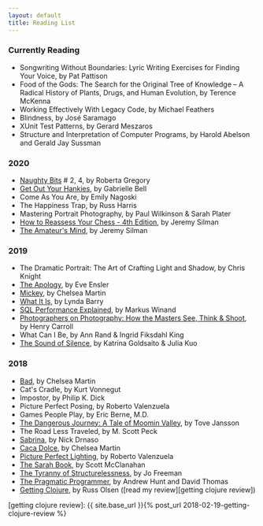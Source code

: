 ```yaml
---
layout: default
title: Reading List
---
```


### Currently Reading

- Songwriting Without Boundaries: Lyric Writing Exercises for Finding Your Voice, by Pat Pattison
- Food of the Gods: The Search for the Original Tree of Knowledge – A Radical History of Plants, Drugs, and Human Evolution, by Terence McKenna
- Working Effectively With Legacy Code, by Michael Feathers
- Blindness, by José Saramago
- XUnit Test Patterns, by Gerard Meszaros
- Structure and Interpretation of Computer Programs, by Harold Abelson and Gerald Jay Sussman

### 2020

- [Naughty Bits][] # 2, 4, by Roberta Gregory
- [Get Out Your Hankies][], by Gabrielle Bell
- Come As You Are, by Emily Nagoski
- The Happiness Trap, by Russ Harris
- Mastering Portrait Photography, by Paul Wilkinson & Sarah Plater
- [How to Reassess Your Chess - 4th Edition][], by Jeremy Silman
- [The Amateur's Mind][], by Jeremy Silman

### 2019

- The Dramatic Portrait: The Art of Crafting Light and Shadow, by Chris Knight
- [The Apology][], by Eve Ensler
- [Mickey][], by Chelsea Martin
- [What It Is][], by Lynda Barry
- [SQL Performance Explained][], by Markus Winand
- [Photographers on Photography: How the Masters See, Think & Shoot][], by Henry Carroll
- What Can I Be, by Ann Rand & Ingrid Fiksdahl King
- [The Sound of Silence][], by Katrina Goldsaito & Julia Kuo

### 2018

- [Bad][], by Chelsea Martin
- Cat's Cradle, by Kurt Vonnegut
- Impostor, by Philip K. Dick
- Picture Perfect Posing, by Roberto Valenzuela
- Games People Play, by Eric Berne, M.D.
- [The Dangerous Journey: A Tale of Moomin Valley][], by Tove Jansson
- The Road Less Traveled, by M. Scott Peck
- [Sabrina][], by Nick Drnaso
- [Caca Dolce][], by Chelsea Martin
- [Picture Perfect Lighting][], by Roberto Valenzuela
- [The Sarah Book][], by Scott McClanahan
- [The Tyranny of Structurelessness][], by Jo Freeman
- [The Pragmatic Programmer][], by Andrew Hunt and David Thomas
- [Getting Clojure][], by Russ Olsen ([read my review][getting clojure review])

[getting clojure review]: {{ site.base_url }}{% post_url 2018-02-19-getting-clojure-review %}

[Bad]: https://electricliterature.com/i-call-all-my-exes-darren-5c28cec10e7b
[Caca Dolce]: https://softskull.com/dd-product/caca-dolce/
[Get Out Your Hankies]: https://uncivilizedbooks.com/get-out-your-hankies/
[Getting Clojure]: https://pragprog.com/book/roclojure/getting-clojure
[How to Reassess Your Chess - 4th Edition]: https://www.silmanjamespress.com/shop/chess/how-to-reassess-your-chess-4th-edition/
[Mickey]: https://www.etsy.com/listing/476579597/mickey-by-chelsea-martin
[Naughty Bits]: https://robertagregory.com/Robertagregory/Naughty_Bits_detail.html
[Photographers on Photography: How the Masters See, Think & Shoot]: https://www.laurenceking.com/product/photographers-on-photography/
[Picture Perfect Lighting]: https://rockynook.com/shop/photography/picture-perfect-lighting/
[Sabrina]: https://www.drawnandquarterly.com/sabrina
[SQL Performance Explained]: https://sql-performance-explained.com/
[The Amateur's Mind]: https://www.silmanjamespress.com/shop/chess/amateurs-mind-the-2nd-edition/
[The Apology]: https://theapologybook.net/about-the-apology-eve-ensler/
[The Dangerous Journey: A Tale of Moomin Valley]: https://www.drawnandquarterly.com/dangerous-journey-tale-moomin-valley
[The Pragmatic Programmer]: https://pragprog.com/book/tpp/the-pragmatic-programmer
[The Sarah Book]: https://nytyrant.com/collections/titles/products/pre-order-the-sarah-book-by-scott-mcclanahan
[The Sound of Silence]: http://thesoundofsilence.org/
[The Tyranny of Structurelessness]: http://www.jofreeman.com/joreen/tyranny.htm
[What It Is]: https://www.drawnandquarterly.com/what-it-is
